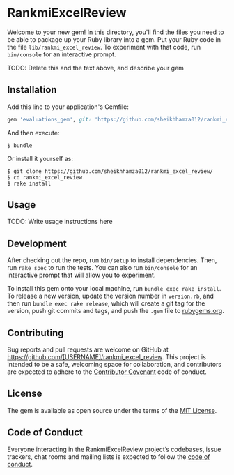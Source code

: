 # RankmiExcelReview

Welcome to your new gem! In this directory, you'll find the files you need to be able to package up your Ruby library into a gem. Put your Ruby code in the file `lib/rankmi_excel_review`. To experiment with that code, run `bin/console` for an interactive prompt.

TODO: Delete this and the text above, and describe your gem

## Installation

Add this line to your application's Gemfile:

```ruby
gem 'evaluations_gem', git: 'https://github.com/sheikhhamza012/rankmi_excel_review.git'

```

And then execute:

    $ bundle

Or install it yourself as:

    $ git clone https://github.com/sheikhhamza012/rankmi_excel_review/
    $ cd rankmi_excel_review
    $ rake install

## Usage

TODO: Write usage instructions here

## Development

After checking out the repo, run `bin/setup` to install dependencies. Then, run `rake spec` to run the tests. You can also run `bin/console` for an interactive prompt that will allow you to experiment.

To install this gem onto your local machine, run `bundle exec rake install`. To release a new version, update the version number in `version.rb`, and then run `bundle exec rake release`, which will create a git tag for the version, push git commits and tags, and push the `.gem` file to [rubygems.org](https://rubygems.org).

## Contributing

Bug reports and pull requests are welcome on GitHub at https://github.com/[USERNAME]/rankmi_excel_review. This project is intended to be a safe, welcoming space for collaboration, and contributors are expected to adhere to the [Contributor Covenant](http://contributor-covenant.org) code of conduct.

## License

The gem is available as open source under the terms of the [MIT License](https://opensource.org/licenses/MIT).

## Code of Conduct

Everyone interacting in the RankmiExcelReview project’s codebases, issue trackers, chat rooms and mailing lists is expected to follow the [code of conduct](https://github.com/[USERNAME]/rankmi_excel_review/blob/master/CODE_OF_CONDUCT.md).
